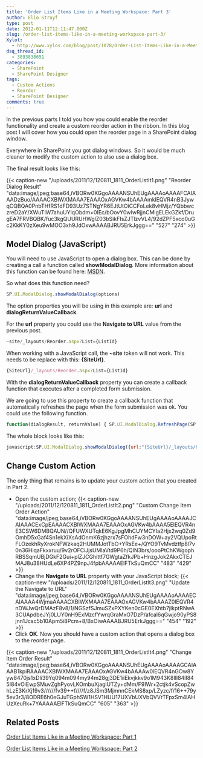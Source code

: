 ```yaml
---
title: 'Order List Items Like in a Meeting Workspace: Part 3'
author: Elio Struyf
type: post
date: 2012-01-11T12:11:47.000Z
slug: /order-list-items-like-in-a-meeting-workspace-part-3/
Xylot:
  - http://www.xylos.com/blog/post/1078/Order-List-Items-Like-in-a-Meeting-Workspace-Part-3/
dsq_thread_id:
  - 3893838651
categories:
  - SharePoint
  - SharePoint Designer
tags:
  - Custom Actions
  - Reorder
  - SharePoint Designer
comments: true
---
```


In the previous parts I told you how you could enable the reorder functionality and create a custom reorder action in the ribbon. In this blog post I will cover how you could open the reorder page in a SharePoint dialog window.

Everywhere in SharePoint you got dialog windows. So it would be much cleaner to modify the custom action to also use a dialog box.

The final result looks like this:

{{< caption-new "/uploads/2011/12/120811_1811_OrderListIt1.png" "Reorder Dialog Result"  "data:image/jpeg;base64,iVBORw0KGgoAAAANSUhEUgAAAAoAAAAFCAIAAADzBuo/AAAACXBIWXMAAA7EAAAOxAGVKw4bAAAAmklEQVR4nB3JywqCQBQA0PnbTHfRS1dFD93Uz7STNgYR6EJtUtOiCCFoLek8vHMjz/YQbbwczreD2aY/XWuTlW7ahuUYlqObdm+0IEc/bOovY0wIwRjjnCMigELEkGZkf/DrugEA7FRVBQBK/fuc3kgQUURUHWglZ03bSikFIsZJTlzvVL4/92dZPF5xco0uGc2KkKY0zXeu9wMOO3xh9JdOxwAAAABJRU5ErkJggg==" "527" "274" >}}

## Model Dialog (JavaScript)

You will need to use JavaScript to open a dialog box. This can be done by creating a call a function called **showModalDialog**. More information about this function can be found here: [MSDN](http://msdn.microsoft.com/en-us/library/ff410058.aspx).

So what does this function need?


```javascript
SP.UI.ModalDialog.showModalDialog(options)
```


The option properties you will be using in this example are: **url** and **dialogReturnValueCallback**.

For the **url** property you could use the **Navigate to URL** value from the previous post.


```javascript
~site/_layouts/Reorder.aspx?List={ListId}
```


When working with a JavaScript call, the **~site** token will not work. This needs to be replace with this: **{SiteUrl}**.


```javascript
{SiteUrl}/_layouts/Reorder.aspx?List={ListId}
```


With the **dialogReturnValueCallback** property you can create a callback function that executes after a completed form submission.

We are going to use this property to create a callback function that automatically refreshes the page when the form submission was ok. You could use the following function.


```javascript
function(dialogResult, returnValue) { SP.UI.ModalDialog.RefreshPage(SP.UI.DialogResult.OK) }
```


The whole block looks like this:


```javascript
javascript:SP.UI.ModalDialog.showModalDialog({url:"{SiteUrl}/_layouts/Reorder.aspx?List={ListId}",dialogReturnValueCallback: function(dialogResult, returnValue) { SP.UI.ddModalDialog.RefreshPage(SP.UI.DialogResult.OK) }})
```


## Change Custom Action

The only thing that remains is to update your custom action that you created in Part 2.

*   Open the custom action;
{{< caption-new "/uploads/2011/12/120811_1811_OrderListIt2.png" "Custom Change Item Order Action"  "data:image/jpeg;base64,iVBORw0KGgoAAAANSUhEUgAAAAoAAAAJCAIAAACExCpEAAAACXBIWXMAAA7EAAAOxAGVKw4bAAAA5ElEQVR4nE3CSW6DMBQAUN//QFUWXUTqkE6KgJpgMhCUYMCYIa2Hjx2wq0Zd9OmhD5xGaf4Sn1ekXiXsAdOnmK6zjhzrx7sFOhdFw3nDOW+ay2VQUpoRtFLOzekhRyXrokNFWzkaq2HUMMJotTbO+YRsEe+/QYO9TvMvdztfp8l7v0n36HiqaFkxxruu/9v2rOFCiJjsUMlaVtd9P6h/QIN3brs/oooPtChKWgophRBSSqmUBjDGkF2Gui+plZJCGhittf7GWgtaZfkJPb+HnzgJok2AkxCTEJMAJ8u38HUdLe6XP4PZ9npJ4fpbAAAAAElFTkSuQmCC" "483" "429" >}}
*   Change the **Navigate to URL** property with your JavaScript block;
{{< caption-new "/uploads/2011/12/120811_1811_OrderListIt3.png" "Update the Navigate to URL"  "data:image/jpeg;base64,iVBORw0KGgoAAAANSUhEUgAAAAoAAAAECAIAAAA4WjmaAAAACXBIWXMAAA7EAAAOxAGVKw4bAAAAZ0lEQVR4nDWJwQrDMAzF8v8/1/NGSzfSJmuSZxPXYKen0cGE0EXhtb7jlkptRNwA3CUApdbeJYj0LUY0nH9ExMzcfYwrqGraMxO7DzP/afcal6qGwjo90yPS8jnn1Jcsc5b10Apm5i8Pcm+8/BxOiwAAAABJRU5ErkJggg==" "454" "192" >}}
*   Click **OK**.
Now you should have a custom action that opens a dialog box to the reorder page.

{{< caption-new "/uploads/2011/12/120811_1811_OrderListIt4.png" "Change Item Order Result"  "data:image/jpeg;base64,iVBORw0KGgoAAAANSUhEUgAAAAoAAAAGCAIAAAB1kpiRAAAACXBIWXMAAA7EAAAOxAGVKw4bAAAAw0lEQVR4nGOw8Yyw8470js1xDIi39Yq094m094my94m28gj3DE1iiEkvjkkv9o1M943K8IlI84lI845I84vOiEwpSMuvZghPyovLKOmbuXjaglUTZy+dMm/F9IWr+2ctjk4vScopZwhLzE3KrXj19v3//////fv39++f////f/z8JSm3MjmnnCEkMS8xp/LZyzc/f/16++79y5ev3r3/8ODRE6h0eGJuTGphSW1HSV1HUU17UXVbUXVbQVVrTFpxSm4lAHUzXeuRk+7YAAAAAElFTkSuQmCC" "605" "363" >}}

## Related Posts

[Order List Items Like in a Meeting Workspace: Part 1](https://www.eliostruyf.com/order-list-items-like-in-a-meeting-workspace-part-1/ "Order List Items Like in a Meeting Workspace: Part 1")

[Order List Items Like in a Meeting Workspace: Part 2](https://www.eliostruyf.com/order-list-items-like-in-a-meeting-workspace-part-2/ "Order List Items Like in a Meeting Workspace: Part 2")
